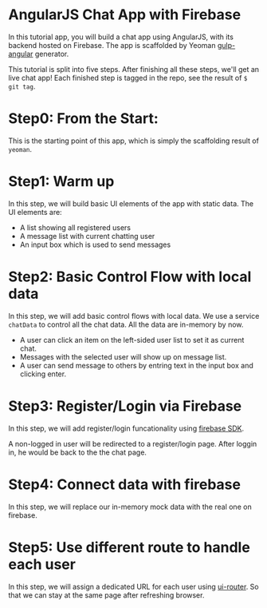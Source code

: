 # AngularJS Chat App with Firebase

In this tutorial app, you will build a chat app using AngularJS, with its backend hosted on Firebase.
The app is scaffolded by Yeoman [gulp-angular](https://github.com/Swiip/generator-gulp-angular) generator.

This tutorial is split into five steps. After finishing all these steps, we'll get an live chat app!
Each finished step is tagged in the repo, see the result of `$ git tag`.


# Step0: From the Start:
This is the starting point of this app, which is simply the scaffolding result of `yeoman`.

# Step1: Warm up
In this step, we will build basic UI elements of the app with static data.
The UI elements are:

- A list showing all registered users
- A message list with current chatting user
- An input box which is used to send messages


# Step2: Basic Control Flow with local data
In this step, we will add basic control flows with local data.
We use a service `chatData` to control all the chat data.
All the data are in-memory by now.

- A user can click an item on the left-sided user list to set it as current chat.
- Messages with the selected user will show up on message list.
- A user can send message to others by entring text in the input box and clicking enter.

# Step3: Register/Login via Firebase
In this step, we will add register/login funcationality using [firebase SDK](https://www.firebase.com/docs/web/libraries/angular/guide/user-auth.html).

A non-logged in user will be redirected to a register/login page.
After loggin in, he would be back to the the chat page.

# Step4: Connect data with firebase
In this step, we will replace our in-memory mock data with the real one on firebase.

# Step5: Use different route to handle each user
In this step, we will assign a dedicated URL for each user using [ui-router](https://github.com/angular-ui/ui-router).
So that we can stay at the same page after refreshing browser.
